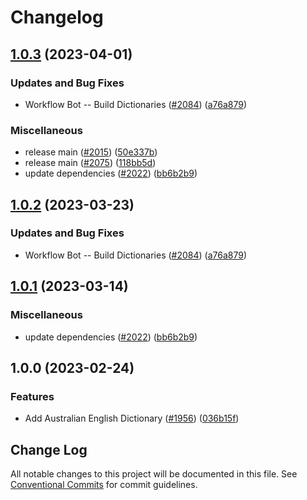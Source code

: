 # Changelog

## [1.0.3](https://github.com/Maxim-Mazurok/cspell-dicts/compare/@cspell/dict-en-au-v1.0.2...@cspell/dict-en-au@1.0.3) (2023-04-01)


### Updates and Bug Fixes

* Workflow Bot -- Build Dictionaries ([#2084](https://github.com/Maxim-Mazurok/cspell-dicts/issues/2084)) ([a76a879](https://github.com/Maxim-Mazurok/cspell-dicts/commit/a76a87934c3840e29eda36e42f1a57113e211348))


### Miscellaneous

* release main ([#2015](https://github.com/Maxim-Mazurok/cspell-dicts/issues/2015)) ([50e337b](https://github.com/Maxim-Mazurok/cspell-dicts/commit/50e337bb612dd8ebe3d91c09faa1a2b130997ae4))
* release main ([#2075](https://github.com/Maxim-Mazurok/cspell-dicts/issues/2075)) ([118bb5d](https://github.com/Maxim-Mazurok/cspell-dicts/commit/118bb5d96bf657051b639f3b66613689054f7e8b))
* update dependencies ([#2022](https://github.com/Maxim-Mazurok/cspell-dicts/issues/2022)) ([bb6b2b9](https://github.com/Maxim-Mazurok/cspell-dicts/commit/bb6b2b9fc9f89e7c6549913bc56a4a6ffcc8dbd0))

## [1.0.2](https://github.com/streetsidesoftware/cspell-dicts/compare/@cspell/dict-en-au@1.0.1...@cspell/dict-en-au@1.0.2) (2023-03-23)


### Updates and Bug Fixes

* Workflow Bot -- Build Dictionaries ([#2084](https://github.com/streetsidesoftware/cspell-dicts/issues/2084)) ([a76a879](https://github.com/streetsidesoftware/cspell-dicts/commit/a76a87934c3840e29eda36e42f1a57113e211348))

## [1.0.1](https://github.com/streetsidesoftware/cspell-dicts/compare/@cspell/dict-en-au@1.0.0...@cspell/dict-en-au@1.0.1) (2023-03-14)


### Miscellaneous

* update dependencies ([#2022](https://github.com/streetsidesoftware/cspell-dicts/issues/2022)) ([bb6b2b9](https://github.com/streetsidesoftware/cspell-dicts/commit/bb6b2b9fc9f89e7c6549913bc56a4a6ffcc8dbd0))

## 1.0.0 (2023-02-24)


### Features

* Add Australian English Dictionary ([#1956](https://github.com/streetsidesoftware/cspell-dicts/issues/1956)) ([036b15f](https://github.com/streetsidesoftware/cspell-dicts/commit/036b15f288239214be6c87170b27dc1ededdfcb1))

## Change Log

All notable changes to this project will be documented in this file.
See [Conventional Commits](https://conventionalcommits.org) for commit guidelines.
